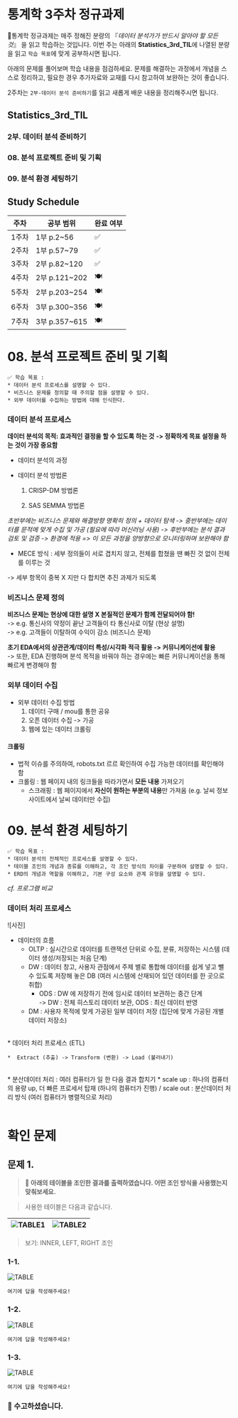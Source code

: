 # 통계학 3주차 정규과제

📌통계학 정규과제는 매주 정해진 분량의 『*데이터 분석가가 반드시 알아야 할 모든 것*』 을 읽고 학습하는 것입니다. 이번 주는 아래의 **Statistics_3rd_TIL**에 나열된 분량을 읽고 `학습 목표`에 맞게 공부하시면 됩니다.

아래의 문제를 풀어보며 학습 내용을 점검하세요. 문제를 해결하는 과정에서 개념을 스스로 정리하고, 필요한 경우 추가자료와 교재를 다시 참고하여 보완하는 것이 좋습니다.

2주차는 `2부-데이터 분석 준비하기`를 읽고 새롭게 배운 내용을 정리해주시면 됩니다.


## Statistics_3rd_TIL

### 2부. 데이터 분석 준비하기
### 08. 분석 프로젝트 준비 및 기획
### 09. 분석 환경 세팅하기



## Study Schedule

|주차 | 공부 범위     | 완료 여부 |
|----|----------------|----------|
|1주차| 1부 p.2~56     | ✅      |
|2주차| 1부 p.57~79    | ✅      | 
|3주차| 2부 p.82~120   | ✅      | 
|4주차| 2부 p.121~202  | 🍽️      | 
|5주차| 2부 p.203~254  | 🍽️      | 
|6주차| 3부 p.300~356  | 🍽️      | 
|7주차| 3부 p.357~615  | 🍽️      |  

<!-- 여기까진 그대로 둬 주세요-->

# 08. 분석 프로젝트 준비 및 기획

```
✅ 학습 목표 :
* 데이터 분석 프로세스를 설명할 수 있다.
* 비즈니스 문제를 정의할 때 주의할 점을 설명할 수 있다.
* 외부 데이터를 수집하는 방법에 대해 인식한다.
```

### 데이터 분석 프로세스 

**데이터 분석의 목적: 효과적인 결정을 할 수 있도록 하는 것**
**-> 정확하게 목표 설정을 하는 것이 가장 중요함**
* 데이터 분석의 과정

* 데이터 분석 방법론
    1. CRISP-DM 방법론

    2. SAS SEMMA 방법론

*초반부에는 비즈니스 문제와 해결방향 명확히 정의 + 데이터 탐색 -> 중반부에는 데이터를 문적에 맞게 수집 및 가공 (필요에 따라 머신러닝 사용) -> 후반부에는 분석 결과 검토 및 검증 -> 환경에 적용 => 이 모든 과정을 양방향으로 모니터링하며 보완해야 함*

* MECE 방식 : 세부 정의들이 서로 겹치지 않고, 전체를 합쳤을 땐 빠진 것 없이 전체를 이루는 것  

-> 세부 항목이 중복 X 지만 다 합치면 추진 과제가 되도록 

### 비즈니스 문제 정의 

**비즈니스 문제는 현상에 대한 설명 X 본질적인 문제가 함께 전달되어야 함!**  
-> e.g. 통신사의 약정이 끝난 고객들이 타 통신사로 이탈 (현상 설명)  
-> e.g. 고객들이 이탈하여 수익이 감소 (비즈니스 문제)  

**초기 EDA에서의 상관관계/데이터 특성/시각화 적극 활용 -> 커뮤니케이션에 활용**  
-> 또한, EDA 진행하며 분석 목적을 바꿔야 하는 경우에는 빠른 커뮤니케이션을 통해 빠르게 변경해야 함 

### 외부 데이터 수집

* 외부 데이터 수집 방법
    1. 데이터 구매 / mou를 통한 공유
    2. 오픈 데이터 수집 -> 가공 
    3. 웹에 있는 데이터 크롤링

#### 크롤링

* 법적 이슈를 주의하여, robots.txt 르르 확인하여 수집 가능한 데이터를 확인해야 함 
* 크롤링 : 웹 페이지 내의 링크들을 따라가면서 **모든 내용** 가져오기
    * 스크래핑 : 웹 페이지에서 **자신이 원하는 부분의 내용**만 가져옴 (e.g. 날씨 정보 사이트에서 날씨 데이터만 수집) 

# 09. 분석 환경 세팅하기

```
✅ 학습 목표 :
* 데이터 분석의 전체적인 프로세스를 설명할 수 있다.
* 테이블 조인의 개념과 종류를 이해하고, 각 조인 방식의 차이를 구분하여 설명할 수 있다.
* ERD의 개념과 역할을 이해하고, 기본 구성 요소와 관계 유형을 설명할 수 있다.
```
*cf. 프로그램 비교*

### 데이터 처리 프로세스
![사진]
* 데이터의 흐름 
    * OLTP : 실시간으로 데이터를 트랜잭션 단위로 수집, 분류, 저장하는 시스템 (데이터 생성/저장되는 처음 단계) 
    * DW : 데이터 창고, 사용자 관점에서 주제 별로 통합해 데이터를 쉽게 넣고 뺄 수 있도록 저장해 놓은 DB (여러 시스템에 산재되어 있던 데이터를 한 곳으로 취합)
        * ODS : DW 에 저장하기 전에 임시로 데이터 보관하는 중간 단계  
        -> DW : 전체 히스토리 데이터 보관, ODS : 최신 데이터 반영
    * DM : 사용자 목적에 맞게 가공된 일부 데이터 저장 (집단에 맞게 가공된 개별 데이터 저장소) 
<br>
* 데이터 처리 프로세스 (ETL)  

    *  Extract (추출) -> Transform (변환) -> Load (불러내기)
<br>
* 분산데이터 처리 : 여러 컴퓨터가 일 한 다음 결과 합치기 
    * scale up : 하나의 컴퓨터의 용량 up, 더 빠른 프로세서 탑재 (하나의 컴퓨터가 진행) / scale out : 분산데이터 처리 방식 (여러 컴퓨터가 병렬적으로 처리)



<br>
<br>

# 확인 문제

## 문제 1.

> **🧚 아래의 테이블을 조인한 결과를 출력하였습니다. 어떤 조인 방식을 사용했는지 맞춰보세요.**

> 사용한 테이블은 다음과 같습니다.

![TABLE1](https://github.com/ejejbb/Template/raw/main/File/2.6.PNG)|![TABLE2](https://github.com/ejejbb/Template/raw/main/File/2.7.PNG)
---|---|

> 보기: INNER, LEFT, RIGHT 조인

<!-- 테이블 조인의 종류를 이해하였는지 확인하기 위한 문제입니다. 각 테이블이 어떤 조인 방식을 이용하였을지 고민해보고 각 테이블 아래에 답을 작성해주세요.-->

### 1-1. 
![TABLE](https://github.com/ejejbb/Template/raw/main/File/2-1.PNG)
```
여기에 답을 작성해주세요!
```

### 1-2. 
![TABLE](https://github.com/ejejbb/Template/raw/main/File/2-3.PNG)
```
여기에 답을 작성해주세요!
```

### 1-3. 
![TABLE](https://github.com/ejejbb/Template/raw/main/File/2-2.PNG)
```
여기에 답을 작성해주세요!
```

### 🎉 수고하셨습니다.